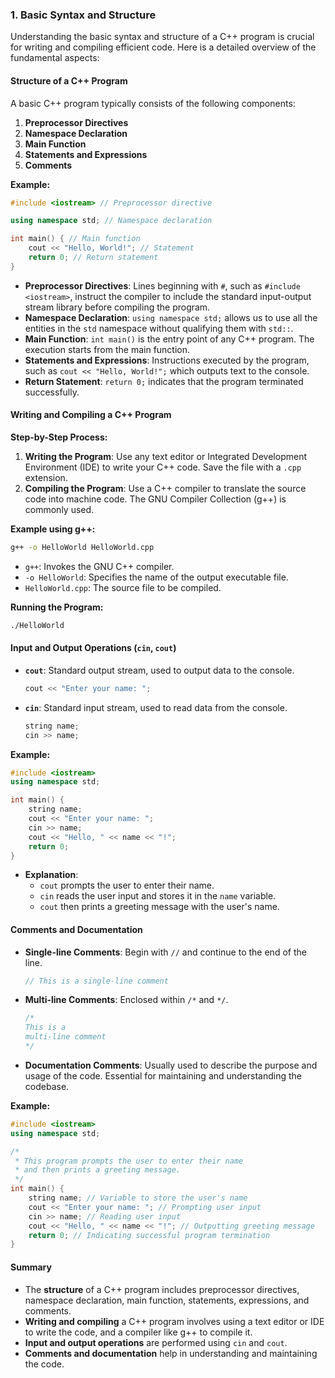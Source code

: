 ### 1. **Basic Syntax and Structure**

Understanding the basic syntax and structure of a C++ program is crucial for writing and compiling efficient code. Here is a detailed overview of the fundamental aspects:

#### Structure of a C++ Program

A basic C++ program typically consists of the following components:
1. **Preprocessor Directives**
2. **Namespace Declaration**
3. **Main Function**
4. **Statements and Expressions**
5. **Comments**

**Example:**
```cpp
#include <iostream> // Preprocessor directive

using namespace std; // Namespace declaration

int main() { // Main function
    cout << "Hello, World!"; // Statement
    return 0; // Return statement
}
```

- **Preprocessor Directives**: Lines beginning with `#`, such as `#include <iostream>`, instruct the compiler to include the standard input-output stream library before compiling the program.
- **Namespace Declaration**: `using namespace std;` allows us to use all the entities in the `std` namespace without qualifying them with `std::`.
- **Main Function**: `int main()` is the entry point of any C++ program. The execution starts from the main function.
- **Statements and Expressions**: Instructions executed by the program, such as `cout << "Hello, World!";` which outputs text to the console.
- **Return Statement**: `return 0;` indicates that the program terminated successfully.

#### Writing and Compiling a C++ Program

**Step-by-Step Process:**
1. **Writing the Program**: Use any text editor or Integrated Development Environment (IDE) to write your C++ code. Save the file with a `.cpp` extension.
2. **Compiling the Program**: Use a C++ compiler to translate the source code into machine code. The GNU Compiler Collection (g++) is commonly used.

**Example using g++:**
```sh
g++ -o HelloWorld HelloWorld.cpp
```
- `g++`: Invokes the GNU C++ compiler.
- `-o HelloWorld`: Specifies the name of the output executable file.
- `HelloWorld.cpp`: The source file to be compiled.

**Running the Program:**
```sh
./HelloWorld
```

#### Input and Output Operations (`cin`, `cout`)

- **`cout`**: Standard output stream, used to output data to the console.
  ```cpp
  cout << "Enter your name: ";
  ```

- **`cin`**: Standard input stream, used to read data from the console.
  ```cpp
  string name;
  cin >> name;
  ```

**Example:**
```cpp
#include <iostream>
using namespace std;

int main() {
    string name;
    cout << "Enter your name: ";
    cin >> name;
    cout << "Hello, " << name << "!";
    return 0;
}
```

- **Explanation**:
  - `cout` prompts the user to enter their name.
  - `cin` reads the user input and stores it in the `name` variable.
  - `cout` then prints a greeting message with the user's name.

#### Comments and Documentation

- **Single-line Comments**: Begin with `//` and continue to the end of the line.
  ```cpp
  // This is a single-line comment
  ```

- **Multi-line Comments**: Enclosed within `/*` and `*/`.
  ```cpp
  /*
  This is a
  multi-line comment
  */
  ```

- **Documentation Comments**: Usually used to describe the purpose and usage of the code. Essential for maintaining and understanding the codebase.

**Example:**
```cpp
#include <iostream>
using namespace std;

/* 
 * This program prompts the user to enter their name
 * and then prints a greeting message.
 */
int main() {
    string name; // Variable to store the user's name
    cout << "Enter your name: "; // Prompting user input
    cin >> name; // Reading user input
    cout << "Hello, " << name << "!"; // Outputting greeting message
    return 0; // Indicating successful program termination
}
```

#### Summary

- The **structure** of a C++ program includes preprocessor directives, namespace declaration, main function, statements, expressions, and comments.
- **Writing and compiling** a C++ program involves using a text editor or IDE to write the code, and a compiler like g++ to compile it.
- **Input and output operations** are performed using `cin` and `cout`.
- **Comments and documentation** help in understanding and maintaining the code.
